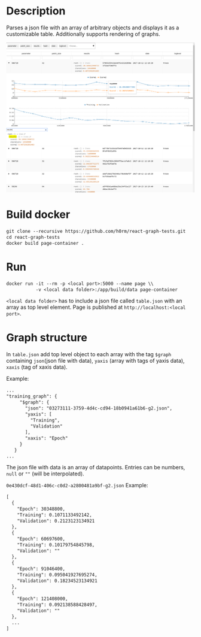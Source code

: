 # Description

Parses a json file with an array of arbitrary objects and displays it as a
customizable table. Additionally supports rendering of graphs.

![Screenshot](docs/screenshot.png)

# Build docker

```
git clone --recursive https://github.com/h0rm/react-graph-tests.git
cd react-graph-tests
docker build page-container .
```

# Run
```
docker run -it --rm -p <local port>:5000 --name page \\
           -v <local data folder>:/app/build/data page-container
```

```<local data folder>``` has to include a json file called
```table.json``` with an array as top level element. Page is published at ```http://localhost:<local port>```.


# Graph structure

In ```table.json``` add top level object to each array with the
tag ```$graph``` containing ```json```(json file with data), ```yaxis```
(array with tags of yaxis data), ```xaxis``` (tag of xaxis data).

Example:
```
...
"training_graph": {
     "$graph": {
       "json": "03273111-3759-4d4c-cd94-18b0941a61b6-g2.json",
       "yaxis": [
         "Training",
         "Validation"
       ],
       "xaxis": "Epoch"
     }
   }
...
```

The json file with data is an array of datapoints. Entries can be numbers,
```null``` or ```""``` (will be interpolated).

```0e430dcf-48d1-406c-c0d2-a2800481a9bf-g2.json``` Example:
```
[
  {
    "Epoch": 30348800,
    "Training": 0.1071133492142,
    "Validation": 0.2123123134921
  },
  {
    "Epoch": 60697600,
    "Training": 0.10179754845798,
    "Validation": ""
  },
  {
    "Epoch": 91046400,
    "Training": 0.095041927695274,
    "Validation": 0.18234523134921
  },
  {
    "Epoch": 121408000,
    "Training": 0.092138588428497,
    "Validation": ""
  },
  ...
]
```
